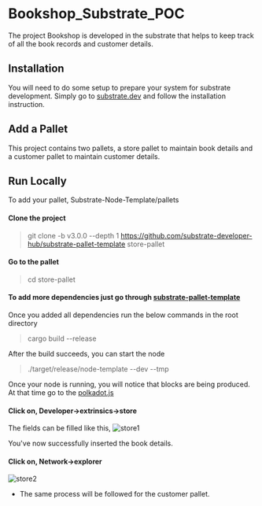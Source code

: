 # Bookshop_Substrate_POC
The project Bookshop is developed in the substrate that helps to keep track of all the book records and customer details.

## Installation
You will need to do some setup to prepare your system for substrate development. Simply go to [substrate.dev](https://substrate.dev/) and follow the installation instruction.

## Add a Pallet
This project contains two pallets, a store pallet to maintain book details and a customer pallet to maintain customer details.

## Run Locally
To add your pallet, Substrate-Node-Template/pallets

#### Clone the project

 > git clone -b v3.0.0 --depth 1 https://github.com/substrate-developer-hub/substrate-pallet-template store-pallet
  
#### Go to the pallet

 > cd store-pallet
  
#### To add more dependencies just go through [substrate-pallet-template](https://github.com/substrate-developer-hub/substrate-pallet-template/blob/master/README.md)

Once you added all dependencies run the below commands in the root directory

 > cargo build --release 
  
After the build succeeds, you can start the node

 > ./target/release/node-template --dev --tmp
 
Once your node is running, you will notice that blocks are being produced. At that time go to the [polkadot.js](https://polkadot.js.org/apps/#/explorer)

#### Click on, Developer->extrinsics->store

The fields can be filled like this,
![store1](https://user-images.githubusercontent.com/85206495/126626548-cb755579-8be7-47aa-b849-54b6ff2a46e1.png)

You've now successfully inserted the book details.

#### Click on, Network->explorer
![store2](https://user-images.githubusercontent.com/85206495/126626612-f653799b-f79a-42e6-aff2-79695f36be8d.png)

- The same process will be followed for the customer pallet.
